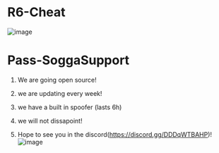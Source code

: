 # R6-Cheat
![image](https://github.com/user-attachments/assets/1c02194a-ea2c-433c-b27f-cc1c8fcdb83f)

# Pass-SoggaSupport

1. We are going open source!

2. we are updating every week!

3. we have a built in spoofer (lasts 6h)

4. we will not dissapoint!

5. Hope to see you in the discord(https://discord.gg/DDDqWTBAHP)!
![image](https://github.com/user-attachments/assets/3ac2bc8a-3960-49f6-9f1e-c13261342cce)

